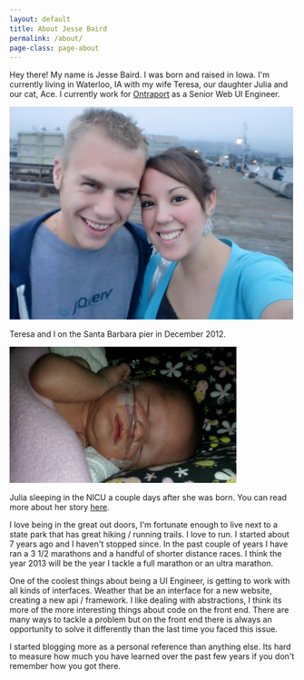 ```yaml
---
layout: default
title: About Jesse Baird 
permalink: /about/
page-class: page-about
---
```


Hey there! My name is Jesse Baird. I was born and raised in Iowa. I'm currently living in Waterloo, IA with my wife Teresa, our daughter Julia and our cat, Ace. I currently work for [Ontraport](http://ontraport.com?source=jebarid.com "Ontraport") as a Senior Web UI Engineer.

![Jesse and Teresa on the Santa Barbara pier](/media/family.jpg)

Teresa and I on the Santa Barbara pier in December 2012.

![sleeping julia](/media/2013-05-25-julia-bairds-rough-start/sleeping-juila.jpg)

Julia sleeping in the NICU a couple days after she was born. You can read more about her story [here](/2013/05/25/julia-bairds-rough-start.html).

I love being in the great out doors, I'm fortunate enough to live next to a state park that has great hiking / running trails. I love to run. I started about 7 years ago and I haven't stopped since. In the past couple of years I have ran a 3 1/2 marathons and a handful of shorter distance races. I think the year 2013 will be the year I tackle a full marathon or an ultra marathon.

One of the coolest things about being a UI Engineer, is getting to work with all kinds of interfaces. Weather that be an interface for a new website, creating a new api / framework. I like dealing with abstractions, I think its more of the more interesting things about code on the front end. There are many ways to tackle a problem but on the front end there is always an opportunity to solve it differently than the last time you faced this issue.

I started blogging more as a personal reference than anything else. Its hard to measure how much you have learned over the past few years if you don't remember how you got there.

